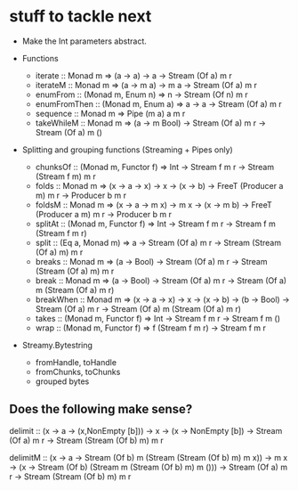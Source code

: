# stuff to tackle next

- Make the Int parameters abstract.

- Functions
    - iterate :: Monad m => (a -> a) -> a -> Stream (Of a) m r 
    - iterateM :: Monad m => (a -> m a) -> m a -> Stream (Of a) m r
    - enumFrom :: (Monad m, Enum n) => n -> Stream (Of n) m r
    - enumFromThen :: (Monad m, Enum a) => a -> a -> Stream (Of a) m r
    - sequence :: Monad m => Pipe (m a) a m r
    - takeWhileM :: Monad m => (a -> m Bool) -> Stream (Of a) m r -> Stream (Of a) m ()

- Splitting and grouping functions (Streaming + Pipes only)
    - chunksOf :: (Monad m, Functor f) => Int -> Stream f m r -> Stream (Stream f m) m r
    - folds :: Monad m => (x -> a -> x) -> x -> (x -> b) -> FreeT (Producer a m) m r -> Producer b m r
    - foldsM :: Monad m => (x -> a -> m x) -> m x -> (x -> m b) -> FreeT (Producer a m) m r -> Producer b m r
    - splitAt :: (Monad m, Functor f) => Int -> Stream f m r -> Stream f m (Stream f m r)
    - split :: (Eq a, Monad m) => a -> Stream (Of a) m r -> Stream (Stream (Of a) m) m r
    - breaks :: Monad m => (a -> Bool) -> Stream (Of a) m r -> Stream (Stream (Of a) m) m r
    - break :: Monad m => (a -> Bool) -> Stream (Of a) m r -> Stream (Of a) m (Stream (Of a) m r)
    - breakWhen :: Monad m => (x -> a -> x) -> x -> (x -> b) -> (b -> Bool) -> Stream (Of a) m r -> Stream (Of a) m (Stream (Of a) m r)
    - takes :: (Monad m, Functor f) => Int -> Stream f m r -> Stream f m ()
    - wrap :: (Monad m, Functor f) => f (Stream f m r) -> Stream f m r

- Streamy.Bytestring
    - fromHandle, toHandle
    - fromChunks, toChunks
    - grouped bytes
    
## Does the following make sense?

delimit :: (x -> a -> (x,NonEmpty [b])) 
        -> x 
        -> (x -> NonEmpty [b])
        -> Stream (Of a) m r 
        -> Stream (Stream (Of b) m) m r

delimitM :: (x -> a -> Stream (Of b) m (Stream (Stream (Of b) m) m x))
         -> m x 
         -> (x -> Stream (Of b) (Stream m (Stream (Of b) m) m ()))
         -> Stream (Of a) m r 
         -> Stream (Stream (Of b) m) m r

